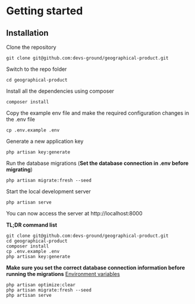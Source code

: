 # Getting started

## Installation

Clone the repository

    git clone git@github.com:devs-ground/geographical-product.git

Switch to the repo folder

    cd geographical-product

Install all the dependencies using composer

    composer install

Copy the example env file and make the required configuration changes in the .env file

    cp .env.example .env

Generate a new application key

    php artisan key:generate

Run the database migrations (**Set the database connection in .env before migrating**)

    php artisan migrate:fresh --seed

Start the local development server

    php artisan serve

You can now access the server at http://localhost:8000

**TL;DR command list**

    git clone git@github.com:devs-ground/geographical-product.git
    cd geographical-product
    composer install
    cp .env.example .env
    php artisan key:generate

**Make sure you set the correct database connection information before running the migrations** [Environment variables](#environment-variables)

    php artisan optimize:clear
    php artisan migrate:fresh --seed
    php artisan serve
